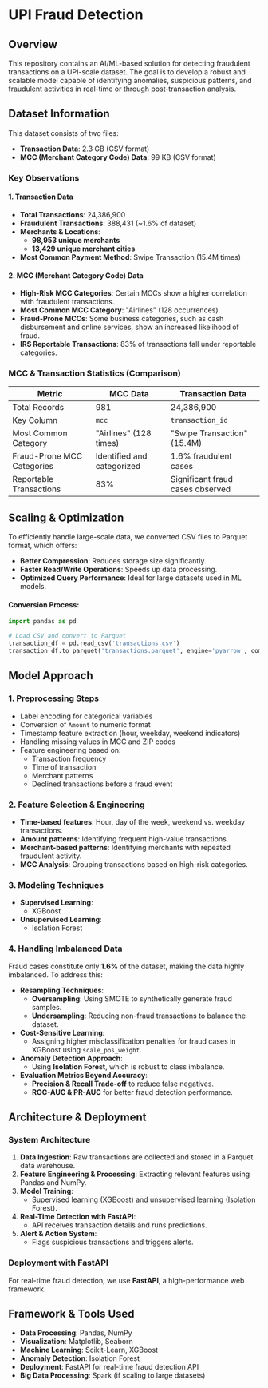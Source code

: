 # UPI Fraud Detection

## Overview
This repository contains an AI/ML-based solution for detecting fraudulent transactions on a UPI-scale dataset. The goal is to develop a robust and scalable model capable of identifying anomalies, suspicious patterns, and fraudulent activities in real-time or through post-transaction analysis.

## Dataset Information
This dataset consists of two files:
- **Transaction Data**: 2.3 GB (CSV format)
- **MCC (Merchant Category Code) Data**: 99 KB (CSV format)

### Key Observations
#### **1. Transaction Data**
- **Total Transactions**: 24,386,900
- **Fraudulent Transactions**: 388,431 (~1.6% of dataset)
- **Merchants & Locations**:
  - **98,953 unique merchants**
  - **13,429 unique merchant cities**
- **Most Common Payment Method**: Swipe Transaction (15.4M times)

#### **2. MCC (Merchant Category Code) Data**
- **High-Risk MCC Categories**: Certain MCCs show a higher correlation with fraudulent transactions.
- **Most Common MCC Category**: "Airlines" (128 occurrences).
- **Fraud-Prone MCCs**: Some business categories, such as cash disbursement and online services, show an increased likelihood of fraud.
- **IRS Reportable Transactions**: 83% of transactions fall under reportable categories.

### **MCC & Transaction Statistics (Comparison)**
| Metric                     | MCC Data                 | Transaction Data          |
|----------------------------|--------------------------|---------------------------|
| Total Records              | 981                      | 24,386,900                |
| Key Column                 | `mcc`                    | `transaction_id`          |
| Most Common Category       | "Airlines" (128 times)  | "Swipe Transaction" (15.4M) |
| Fraud-Prone MCC Categories | Identified and categorized | 1.6% fraudulent cases     |
| Reportable Transactions    | 83%                      | Significant fraud cases observed |

## Scaling & Optimization
To efficiently handle large-scale data, we converted CSV files to Parquet format, which offers:
- **Better Compression**: Reduces storage size significantly.
- **Faster Read/Write Operations**: Speeds up data processing.
- **Optimized Query Performance**: Ideal for large datasets used in ML models.

#### **Conversion Process:**
```python
import pandas as pd

# Load CSV and convert to Parquet
transaction_df = pd.read_csv('transactions.csv')
transaction_df.to_parquet('transactions.parquet', engine='pyarrow', compression='snappy')
```

## Model Approach
### **1. Preprocessing Steps**
- Label encoding for categorical variables
- Conversion of `Amount` to numeric format
- Timestamp feature extraction (hour, weekday, weekend indicators)
- Handling missing values in MCC and ZIP codes
- Feature engineering based on:
  - Transaction frequency
  - Time of transaction
  - Merchant patterns
  - Declined transactions before a fraud event

### **2. Feature Selection & Engineering**
- **Time-based features**: Hour, day of the week, weekend vs. weekday transactions.
- **Amount patterns**: Identifying frequent high-value transactions.
- **Merchant-based patterns**: Identifying merchants with repeated fraudulent activity.
- **MCC Analysis**: Grouping transactions based on high-risk categories.

### **3. Modeling Techniques**
- **Supervised Learning**:
  - XGBoost
- **Unsupervised Learning**:
  - Isolation Forest

### **4. Handling Imbalanced Data**
Fraud cases constitute only **1.6%** of the dataset, making the data highly imbalanced. To address this:
- **Resampling Techniques**:
  - **Oversampling**: Using SMOTE to synthetically generate fraud samples.
  - **Undersampling**: Reducing non-fraud transactions to balance the dataset.
- **Cost-Sensitive Learning**:
  - Assigning higher misclassification penalties for fraud cases in XGBoost using `scale_pos_weight`.
- **Anomaly Detection Approach**:
  - Using **Isolation Forest**, which is robust to class imbalance.
- **Evaluation Metrics Beyond Accuracy**:
  - **Precision & Recall Trade-off** to reduce false negatives.
  - **ROC-AUC & PR-AUC** for better fraud detection performance.

## Architecture & Deployment
### **System Architecture**
1. **Data Ingestion**: Raw transactions are collected and stored in a Parquet data warehouse.
2. **Feature Engineering & Processing**: Extracting relevant features using Pandas and NumPy.
3. **Model Training**:
   - Supervised learning (XGBoost) and unsupervised learning (Isolation Forest).
4. **Real-Time Detection with FastAPI**:
   - API receives transaction details and runs predictions.
5. **Alert & Action System**:
   - Flags suspicious transactions and triggers alerts.

### **Deployment with FastAPI**
For real-time fraud detection, we use **FastAPI**, a high-performance web framework.

## Framework & Tools Used
- **Data Processing**: Pandas, NumPy
- **Visualization**: Matplotlib, Seaborn
- **Machine Learning**: Scikit-Learn, XGBoost
- **Anomaly Detection**: Isolation Forest
- **Deployment**: FastAPI for real-time fraud detection API
- **Big Data Processing**: Spark (if scaling to large datasets)


